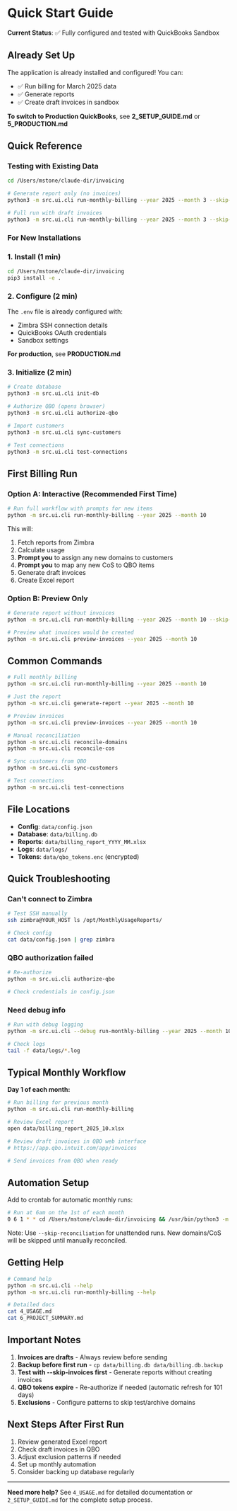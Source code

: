 # Quick Start Guide

**Current Status**: ✅ Fully configured and tested with QuickBooks Sandbox

## Already Set Up

The application is already installed and configured! You can:
- ✅ Run billing for March 2025 data
- ✅ Generate reports
- ✅ Create draft invoices in sandbox

**To switch to Production QuickBooks**, see **2_SETUP_GUIDE.md** or **5_PRODUCTION.md**

## Quick Reference

### Testing with Existing Data

```bash
cd /Users/mstone/claude-dir/invoicing

# Generate report only (no invoices)
python3 -m src.ui.cli run-monthly-billing --year 2025 --month 3 --skip-invoices --skip-fetch

# Full run with draft invoices
python3 -m src.ui.cli run-monthly-billing --year 2025 --month 3 --skip-fetch --skip-reconciliation
```

### For New Installations

### 1. Install (1 min)
```bash
cd /Users/mstone/claude-dir/invoicing
pip3 install -e .
```

### 2. Configure (2 min)

The `.env` file is already configured with:
- Zimbra SSH connection details
- QuickBooks OAuth credentials
- Sandbox settings

**For production**, see **PRODUCTION.md**

### 3. Initialize (2 min)
```bash
# Create database
python3 -m src.ui.cli init-db

# Authorize QBO (opens browser)
python3 -m src.ui.cli authorize-qbo

# Import customers
python3 -m src.ui.cli sync-customers

# Test connections
python3 -m src.ui.cli test-connections
```

## First Billing Run

### Option A: Interactive (Recommended First Time)
```bash
# Run full workflow with prompts for new items
python -m src.ui.cli run-monthly-billing --year 2025 --month 10
```

This will:
1. Fetch reports from Zimbra
2. Calculate usage
3. **Prompt you** to assign any new domains to customers
4. **Prompt you** to map any new CoS to QBO items
5. Generate draft invoices
6. Create Excel report

### Option B: Preview Only
```bash
# Generate report without invoices
python -m src.ui.cli run-monthly-billing --year 2025 --month 10 --skip-invoices

# Preview what invoices would be created
python -m src.ui.cli preview-invoices --year 2025 --month 10
```

## Common Commands

```bash
# Full monthly billing
python -m src.ui.cli run-monthly-billing --year 2025 --month 10

# Just the report
python -m src.ui.cli generate-report --year 2025 --month 10

# Preview invoices
python -m src.ui.cli preview-invoices --year 2025 --month 10

# Manual reconciliation
python -m src.ui.cli reconcile-domains
python -m src.ui.cli reconcile-cos

# Sync customers from QBO
python -m src.ui.cli sync-customers

# Test connections
python -m src.ui.cli test-connections
```

## File Locations

- **Config**: `data/config.json`
- **Database**: `data/billing.db`
- **Reports**: `data/billing_report_YYYY_MM.xlsx`
- **Logs**: `data/logs/`
- **Tokens**: `data/qbo_tokens.enc` (encrypted)

## Quick Troubleshooting

### Can't connect to Zimbra
```bash
# Test SSH manually
ssh zimbra@YOUR_HOST ls /opt/MonthlyUsageReports/

# Check config
cat data/config.json | grep zimbra
```

### QBO authorization failed
```bash
# Re-authorize
python -m src.ui.cli authorize-qbo

# Check credentials in config.json
```

### Need debug info
```bash
# Run with debug logging
python -m src.ui.cli --debug run-monthly-billing --year 2025 --month 10

# Check logs
tail -f data/logs/*.log
```

## Typical Monthly Workflow

**Day 1 of each month:**

```bash
# Run billing for previous month
python -m src.ui.cli run-monthly-billing

# Review Excel report
open data/billing_report_2025_10.xlsx

# Review draft invoices in QBO web interface
# https://app.qbo.intuit.com/app/invoices

# Send invoices from QBO when ready
```

## Automation Setup

Add to crontab for automatic monthly runs:

```bash
# Run at 6am on the 1st of each month
0 6 1 * * cd /Users/mstone/claude-dir/invoicing && /usr/bin/python3 -m src.ui.cli run-monthly-billing --skip-reconciliation >> data/logs/cron.log 2>&1
```

Note: Use `--skip-reconciliation` for unattended runs. New domains/CoS will be skipped until manually reconciled.

## Getting Help

```bash
# Command help
python -m src.ui.cli --help
python -m src.ui.cli run-monthly-billing --help

# Detailed docs
cat 4_USAGE.md
cat 6_PROJECT_SUMMARY.md
```

## Important Notes

1. **Invoices are drafts** - Always review before sending
2. **Backup before first run** - `cp data/billing.db data/billing.db.backup`
3. **Test with --skip-invoices first** - Generate reports without creating invoices
4. **QBO tokens expire** - Re-authorize if needed (automatic refresh for 101 days)
5. **Exclusions** - Configure patterns to skip test/archive domains

## Next Steps After First Run

1. Review generated Excel report
2. Check draft invoices in QBO
3. Adjust exclusion patterns if needed
4. Set up monthly automation
5. Consider backing up database regularly

---

**Need more help?** See `4_USAGE.md` for detailed documentation or `2_SETUP_GUIDE.md` for the complete setup process.
